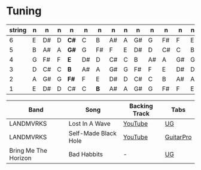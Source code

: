 # Tuning

| string | n  | n  | n | n  | n  | n  | n  | n | n  | n  | n  | n  | n  |
|--------|----|----|---|----|----|----|----|---|----|----|----|----|----|
| 6      | E  | D# | D | **C#** | C  | B  | A# | A | G# | G  | F# | F  | E  |
| 5      | B  | A# | A | **G#** | G  | F# | F  | E | D# | D  | C# | C  | B  |
| 4      | G  | F# | F | **E**  | D# | D  | C# | C | B  | A# | A  | G# | G  |
| 3      | D  | C# | C | **B**  | A# | A  | G# | G | F# | F  | E  | D# | D  |
| 2      | A  | G# | G | **F#** | F  | E  | D# | D | C# | C  | B  | A# | A  |
| 1      | E  | D# | D | C# | C  | **B**  | A# | A | G# | G  | F# | F  | E  |

| Band | Song | Backing Track | Tabs
| --- | --- | --- | --- |
| LANDMVRKS | Lost In A Wave | [YouTube](https://www.youtube.com/watch?v=uHSl0Zpw2pw) | [UG](https://tabs.ultimate-guitar.com/tab/landmvrks/lost-in-a-wave-official-4142773)
| LANDMVRKS | Self-Made Black Hole | [YouTube](https://www.youtube.com/watch?v=Vlq9uuFYBT0) | [GuitarPro](./tabs/landmvrks-self-made-black-hole.gp)
| Bring Me The Horizon | Bad Habbits | - | [UG](https://tabs.ultimate-guitar.com/tab/ed-sheeran/bad-habits-official-4069333)